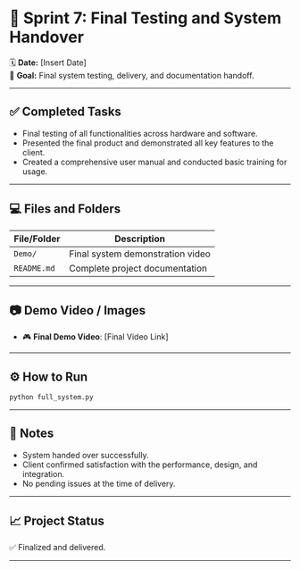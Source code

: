 # 🏧 Sprint 7: Final Testing and System Handover

🗓 **Date:** [Insert Date]  
🌟 **Goal:** Final system testing, delivery, and documentation handoff.

---

## ✅ Completed Tasks
- Final testing of all functionalities across hardware and software.
- Presented the final product and demonstrated all key features to the client.
- Created a comprehensive user manual and conducted basic training for usage.

---

## 💻 Files and Folders

| File/Folder | Description |
|-------------|-------------|
| `Demo/`     | Final system demonstration video |
| `README.md` | Complete project documentation |

---

## 📷 Demo Video / Images

- 🎮 **Final Demo Video**: [Final Video Link]

---

## ⚙️ How to Run

```bash
python full_system.py
```

---

## 📌 Notes
- System handed over successfully.
- Client confirmed satisfaction with the performance, design, and integration.
- No pending issues at the time of delivery.

---

## 📈 Project Status

✅ Finalized and delivered.

---